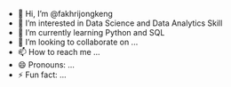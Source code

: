 - 👋 Hi, I’m @fakhrijongkeng
- 👀 I’m interested in Data Science and Data Analytics Skill
- 🌱 I’m currently learning Python and SQL 
- 💞️ I’m looking to collaborate on ...
- 📫 How to reach me ...
- 😄 Pronouns: ...
- ⚡ Fun fact: ...

<!---
fakhrijongkeng/fakhrijongkeng is a ✨ special ✨ repository because its `README.md` (this file) appears on your GitHub profile.
You can click the Preview link to take a look at your changes.
--->

